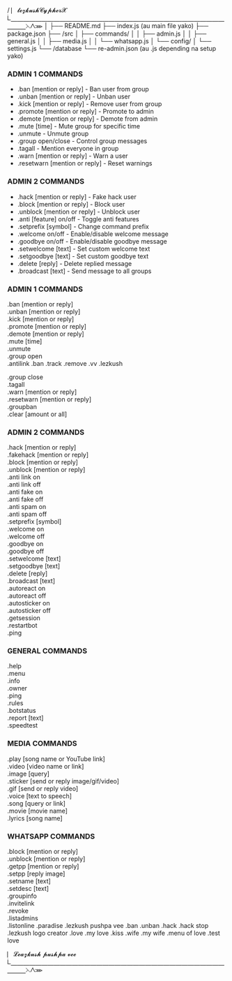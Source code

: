 / ⎸𝓵𝓮𝔃𝓴𝓾𝓼𝓱𝓒𝔂𝓹𝓱𝓮𝓻𝓧
  ᢺ⎽⎽⎽⎽⎽⎽⎽⎽⎽⎽⎽⎽⎽⎽⎽⎽⎽⎽⎽⎽⎽⎽⎽⎽⎽⎽⎽⎽⎽⎽⎽⎽⎽⎽⎽⎽⎽⎽⋋⋀⋙
│
├── README.md
├── index.js (au main file yako)
├── package.json
├── /src
│   ├── commands/
│   │   ├── admin.js
│   │   ├── general.js
│   │   ├── media.js
│   │   └── whatsapp.js
│   └── config/
│       └── settings.js
└── /database
    └── re-admin.json (au .js depending na setup yako)






### ADMIN 1 COMMANDS
- .ban [mention or reply] - Ban user from group  
- .unban [mention or reply] - Unban user  
- .kick [mention or reply] - Remove user from group  
- .promote [mention or reply] - Promote to admin  
- .demote [mention or reply] - Demote from admin  
- .mute [time] - Mute group for specific time  
- .unmute - Unmute group  
- .group open/close - Control group messages  
- .tagall - Mention everyone in group  
- .warn [mention or reply] - Warn a user  
- .resetwarn [mention or reply] - Reset warnings  

### ADMIN 2 COMMANDS
- .hack [mention or reply] - Fake hack user  
- .block [mention or reply] - Block user  
- .unblock [mention or reply] - Unblock user  
- .anti [feature] on/off - Toggle anti features  
- .setprefix [symbol] - Change command prefix  
- .welcome on/off - Enable/disable welcome message  
- .goodbye on/off - Enable/disable goodbye message  
- .setwelcome [text] - Set custom welcome text  
- .setgoodbye [text] - Set custom goodbye text  
- .delete [reply] - Delete replied message  
- .broadcast [text] - Send message to all groups 



### ADMIN 1 COMMANDS  
.ban [mention or reply]  
.unban [mention or reply]  
.kick [mention or reply]  
.promote [mention or reply]  
.demote [mention or reply]  
.mute [time]  
.unmute  
.group open  
.antilink 
.ban
.track
.remove 
.vv
.lezkush 

.group close  
.tagall  
.warn [mention or reply]  
.resetwarn [mention or reply]  
.groupban  
.clear [amount or all]  

### ADMIN 2 COMMANDS  
.hack [mention or reply]  
.fakehack [mention or reply]  
.block [mention or reply]  
.unblock [mention or reply]  
.anti link on  
.anti link off  
.anti fake on  
.anti fake off  
.anti spam on  
.anti spam off  
.setprefix [symbol]  
.welcome on  
.welcome off  
.goodbye on  
.goodbye off  
.setwelcome [text]  
.setgoodbye [text]  
.delete [reply]  
.broadcast [text]  
.autoreact on  
.autoreact off  
.autosticker on  
.autosticker off  
.getsession  
.restartbot  
.ping  

### GENERAL COMMANDS  
.help  
.menu  
.info  
.owner  
.ping  
.rules  
.botstatus  
.report [text]  
.speedtest  

### MEDIA COMMANDS  
.play [song name or YouTube link]  
.video [video name or link]  
.image [query]  
.sticker [send or reply image/gif/video]  
.gif [send or reply video]  
.voice [text to speech]  
.song [query or link]  
.movie [movie name]  
.lyrics [song name]  
### WHATSAPP COMMANDS  
.block [mention or reply]  
.unblock [mention or reply]  
.getpp [mention or reply]  
.setpp [reply image]  
.setname [text]  
.setdesc [text]  
.groupinfo  
.invitelink  
.revoke  
.listadmins  
.listonline
.paradise
.lezkush pushpa vee 
.ban
.unban
.hack
.hack stop
.lezkush logo creator 
.love
.my love 
.kiss
.wife
.my wife 
.menu of love 
.test love 

  ⎸𝓛𝓮𝓪𝔃𝓴𝓾𝓼𝓱 𝓹𝓾𝓼𝓱𝓹𝓪 𝓿𝓮𝓮 
  ᢺ⎽⎽⎽⎽⎽⎽⎽⎽⎽⎽⎽⎽⎽⎽⎽⎽⎽⎽⎽⎽⎽⎽⎽⎽⎽⎽⎽⎽⎽⎽⎽⎽⎽⎽⎽⎽⎽⎽⋋⋀⋙
 
